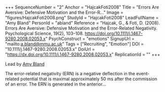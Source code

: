 +++
SequenceNumber = "2"
Anchor = "HajcakFoti2008"
Title = "Errors Are Aversive: Defensive Motivation and the Error-R..."
Image = "figures/HajcakFoti2008.png"
StudyId = "HajcakFoti2008"
LeadFullName = "Amy Bland"
PersonId = "abland"
Reference = "Hajcak, G., & Foti, D. (2008). Errors Are Aversive: Defensive Motivation and the Error-Related Negativity. Psychological Science, 19(2), 103–108. https://doi.org/10.1111/j.1467-9280.2008.02053.x"
PsychConstruct = "emotions"
SignupUrl = "mailto:a.bland@mmu.ac.uk"
Tags = ["Recruiting", "Emotion"]
DOI = "10.1111/j.1467-9280.2008.02053.x"
DoiUrl = "https://dx.doi.org/10.1111/j.1467-9280.2008.02053.x"
ReplicationId = ""
+++

Lead by [Amy Bland](/people/#abland)

The error-related negativity (ERN) is a negative deflection in the event-related potential that is maximal approximately 50 ms after the commission of an error. The ERN is generated in the anterior...